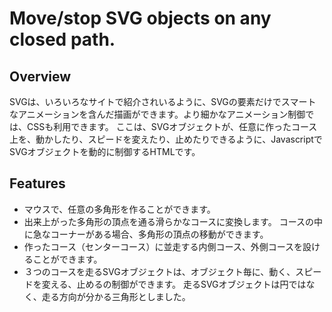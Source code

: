 # Move/stop SVG objects on any closed path.

## Overview
SVGは、いろいろなサイトで紹介されいるように、SVGの要素だけでスマートなアニメーションを含んだ描画ができます。より細かなアニメーション制御では、CSSも利用できます。
ここは、SVGオブジェクトが、任意に作ったコース上を、動かしたり、スピードを変えたり、止めたりできるように、JavascriptでSVGオブジェクトを動的に制御するHTMLです。

## Features
- マウスで、任意の多角形を作ることができます。
- 出来上がった多角形の頂点を通る滑らかなコースに変換します。
  コースの中に急なコーナーがある場合、多角形の頂点の移動ができます。
- 作ったコース（センターコース）に並走する内側コース、外側コースを設けることができます。
- ３つのコースを走るSVGオブジェクトは、オブジェクト毎に、動く、スピードを変える、止めるの制御ができます。
  走るSVGオブジェクトは円ではなく、走る方向が分かる三角形としました。
